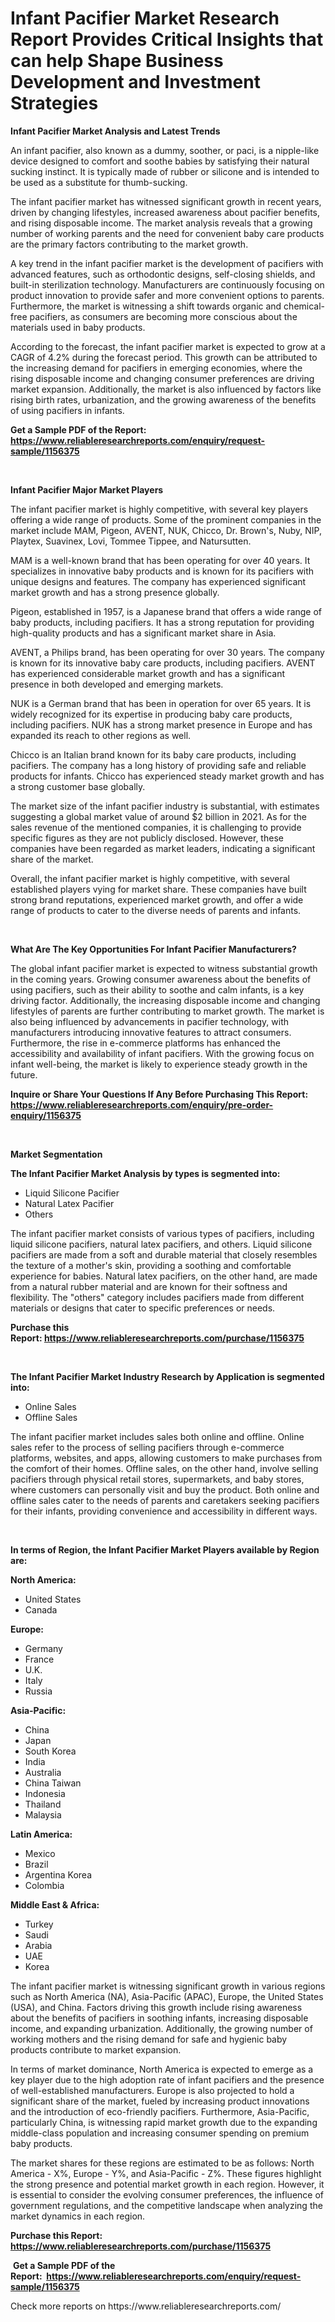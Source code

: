 <p><h1>Infant Pacifier Market Research Report Provides Critical Insights that can help Shape Business Development and Investment Strategies</h1></p><p><strong>Infant Pacifier Market Analysis and Latest Trends</strong></p>
<p><p>An infant pacifier, also known as a dummy, soother, or paci, is a nipple-like device designed to comfort and soothe babies by satisfying their natural sucking instinct. It is typically made of rubber or silicone and is intended to be used as a substitute for thumb-sucking.</p><p>The infant pacifier market has witnessed significant growth in recent years, driven by changing lifestyles, increased awareness about pacifier benefits, and rising disposable income. The market analysis reveals that a growing number of working parents and the need for convenient baby care products are the primary factors contributing to the market growth.</p><p>A key trend in the infant pacifier market is the development of pacifiers with advanced features, such as orthodontic designs, self-closing shields, and built-in sterilization technology. Manufacturers are continuously focusing on product innovation to provide safer and more convenient options to parents. Furthermore, the market is witnessing a shift towards organic and chemical-free pacifiers, as consumers are becoming more conscious about the materials used in baby products.</p><p>According to the forecast, the infant pacifier market is expected to grow at a CAGR of 4.2% during the forecast period. This growth can be attributed to the increasing demand for pacifiers in emerging economies, where the rising disposable income and changing consumer preferences are driving market expansion. Additionally, the market is also influenced by factors like rising birth rates, urbanization, and the growing awareness of the benefits of using pacifiers in infants.</p></p>
<p><strong>Get a Sample PDF of the Report:&nbsp; <a href="https://www.reliableresearchreports.com/enquiry/request-sample/1156375">https://www.reliableresearchreports.com/enquiry/request-sample/1156375</a></strong></p>
<p>&nbsp;</p>
<p><strong>Infant Pacifier Major Market Players</strong></p>
<p><p>The infant pacifier market is highly competitive, with several key players offering a wide range of products. Some of the prominent companies in the market include MAM, Pigeon, AVENT, NUK, Chicco, Dr. Brown's, Nuby, NIP, Playtex, Suavinex, Lovi, Tommee Tippee, and Natursutten.</p><p>MAM is a well-known brand that has been operating for over 40 years. It specializes in innovative baby products and is known for its pacifiers with unique designs and features. The company has experienced significant market growth and has a strong presence globally.</p><p>Pigeon, established in 1957, is a Japanese brand that offers a wide range of baby products, including pacifiers. It has a strong reputation for providing high-quality products and has a significant market share in Asia.</p><p>AVENT, a Philips brand, has been operating for over 30 years. The company is known for its innovative baby care products, including pacifiers. AVENT has experienced considerable market growth and has a significant presence in both developed and emerging markets.</p><p>NUK is a German brand that has been in operation for over 65 years. It is widely recognized for its expertise in producing baby care products, including pacifiers. NUK has a strong market presence in Europe and has expanded its reach to other regions as well.</p><p>Chicco is an Italian brand known for its baby care products, including pacifiers. The company has a long history of providing safe and reliable products for infants. Chicco has experienced steady market growth and has a strong customer base globally.</p><p>The market size of the infant pacifier industry is substantial, with estimates suggesting a global market value of around $2 billion in 2021. As for the sales revenue of the mentioned companies, it is challenging to provide specific figures as they are not publicly disclosed. However, these companies have been regarded as market leaders, indicating a significant share of the market.</p><p>Overall, the infant pacifier market is highly competitive, with several established players vying for market share. These companies have built strong brand reputations, experienced market growth, and offer a wide range of products to cater to the diverse needs of parents and infants.</p></p>
<p>&nbsp;</p>
<p><strong>What Are The Key Opportunities For Infant Pacifier Manufacturers?</strong></p>
<p><p>The global infant pacifier market is expected to witness substantial growth in the coming years. Growing consumer awareness about the benefits of using pacifiers, such as their ability to soothe and calm infants, is a key driving factor. Additionally, the increasing disposable income and changing lifestyles of parents are further contributing to market growth. The market is also being influenced by advancements in pacifier technology, with manufacturers introducing innovative features to attract consumers. Furthermore, the rise in e-commerce platforms has enhanced the accessibility and availability of infant pacifiers. With the growing focus on infant well-being, the market is likely to experience steady growth in the future.</p></p>
<p><strong>Inquire or Share Your Questions If Any Before Purchasing This Report: <a href="https://www.reliableresearchreports.com/enquiry/pre-order-enquiry/1156375">https://www.reliableresearchreports.com/enquiry/pre-order-enquiry/1156375</a></strong></p>
<p>&nbsp;</p>
<p><strong>Market Segmentation</strong></p>
<p><strong>The Infant Pacifier Market Analysis by types is segmented into:</strong></p>
<p><ul><li>Liquid Silicone Pacifier</li><li>Natural Latex Pacifier</li><li>Others</li></ul></p>
<p><p>The infant pacifier market consists of various types of pacifiers, including liquid silicone pacifiers, natural latex pacifiers, and others. Liquid silicone pacifiers are made from a soft and durable material that closely resembles the texture of a mother's skin, providing a soothing and comfortable experience for babies. Natural latex pacifiers, on the other hand, are made from a natural rubber material and are known for their softness and flexibility. The "others" category includes pacifiers made from different materials or designs that cater to specific preferences or needs.</p></p>
<p><strong>Purchase this Report:&nbsp;<a href="https://www.reliableresearchreports.com/purchase/1156375">https://www.reliableresearchreports.com/purchase/1156375</a></strong></p>
<p>&nbsp;</p>
<p><strong>The Infant Pacifier Market Industry Research by Application is segmented into:</strong></p>
<p><ul><li>Online Sales</li><li>Offline Sales</li></ul></p>
<p><p>The infant pacifier market includes sales both online and offline. Online sales refer to the process of selling pacifiers through e-commerce platforms, websites, and apps, allowing customers to make purchases from the comfort of their homes. Offline sales, on the other hand, involve selling pacifiers through physical retail stores, supermarkets, and baby stores, where customers can personally visit and buy the product. Both online and offline sales cater to the needs of parents and caretakers seeking pacifiers for their infants, providing convenience and accessibility in different ways.</p></p>
<p>&nbsp;</p>
<p><strong>In terms of Region, the Infant Pacifier Market Players available by Region are:</strong></p>
<p>
    <p> <strong> North America: </strong>
        <ul>
            <li>United States</li>
            <li>Canada</li>
        </ul>
        </p> 
    <p> <strong> Europe: </strong>
        <ul>
            <li>Germany</li>
            <li>France</li>
            <li>U.K.</li>
            <li>Italy</li>
            <li>Russia</li>
        </ul>
        </p> 
    <p> <strong> Asia-Pacific: </strong>
        <ul>
            <li>China</li>
            <li>Japan</li>
            <li>South Korea</li>
            <li>India</li>
            <li>Australia</li>
            <li>China Taiwan</li>
            <li>Indonesia</li>
            <li>Thailand</li>
            <li>Malaysia</li>
        </ul>
        </p> 
    <p> <strong> Latin America: </strong>
        <ul>
            <li>Mexico</li>
            <li>Brazil</li>
            <li>Argentina Korea</li>
            <li>Colombia</li>
        </ul>
        </p> 
    <p> <strong> Middle East & Africa: </strong>
        <ul>
            <li>Turkey</li>
            <li>Saudi</li>
            <li>Arabia</li>
            <li>UAE</li>
            <li>Korea</li>
        </ul>
    </p>
    </p>
<p><p>The infant pacifier market is witnessing significant growth in various regions such as North America (NA), Asia-Pacific (APAC), Europe, the United States (USA), and China. Factors driving this growth include rising awareness about the benefits of pacifiers in soothing infants, increasing disposable income, and expanding urbanization. Additionally, the growing number of working mothers and the rising demand for safe and hygienic baby products contribute to market expansion.</p><p>In terms of market dominance, North America is expected to emerge as a key player due to the high adoption rate of infant pacifiers and the presence of well-established manufacturers. Europe is also projected to hold a significant share of the market, fueled by increasing product innovations and the introduction of eco-friendly pacifiers. Furthermore, Asia-Pacific, particularly China, is witnessing rapid market growth due to the expanding middle-class population and increasing consumer spending on premium baby products.</p><p>The market shares for these regions are estimated to be as follows: North America - X%, Europe - Y%, and Asia-Pacific - Z%. These figures highlight the strong presence and potential market growth in each region. However, it is essential to consider the evolving consumer preferences, the influence of government regulations, and the competitive landscape when analyzing the market dynamics in each region.</p></p>
<p><strong>Purchase this Report: <a href="https://www.reliableresearchreports.com/purchase/1156375">https://www.reliableresearchreports.com/purchase/1156375</a></strong></p>
<p>&nbsp;<strong>Get a Sample PDF of the Report:&nbsp;&nbsp;<a href="https://www.reliableresearchreports.com/enquiry/request-sample/1156375">https://www.reliableresearchreports.com/enquiry/request-sample/1156375</a></strong></p>
<p><strong></strong></p>
<p>Check more reports on https://www.reliableresearchreports.com/</p>